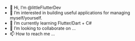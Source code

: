 - 👋 Hi, I’m @littleFlutterDev
- 👀 I’m interested in building useful applications for managing myself/yourself.
- 🌱 I’m currently learning Flutter/Dart + C# 
- 💞️ I’m looking to collaborate on ...
- 📫 How to reach me ...

<!---
littleFlutterDev/littleFlutterDev is a ✨ special ✨ repository because its `README.md` (this file) appears on your GitHub profile.
You can click the Preview link to take a look at your changes.
--->
